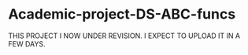 # Academic-project-DS-ABC-funcs

THIS PROJECT I NOW UNDER REVISION. I EXPECT TO UPLOAD IT IN A FEW DAYS.
